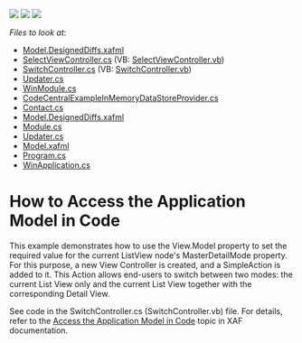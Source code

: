 <!-- default badges list -->
![](https://img.shields.io/endpoint?url=https://codecentral.devexpress.com/api/v1/VersionRange/128586798/10.1.4%2B)
[![](https://img.shields.io/badge/Open_in_DevExpress_Support_Center-FF7200?style=flat-square&logo=DevExpress&logoColor=white)](https://supportcenter.devexpress.com/ticket/details/E224)
[![](https://img.shields.io/badge/📖_How_to_use_DevExpress_Examples-e9f6fc?style=flat-square)](https://docs.devexpress.com/GeneralInformation/403183)
<!-- default badges end -->
<!-- default file list -->
*Files to look at*:

* [Model.DesignedDiffs.xafml](./CS/HowToAccessApplicationModelInCode.Module.Win/Model.DesignedDiffs.xafml)
* [SelectViewController.cs](./CS/HowToAccessApplicationModelInCode.Module.Win/SelectViewController.cs) (VB: [SelectViewController.vb](./VB/HowToAccessApplicationModelInCode.Module.Win/SelectViewController.vb))
* [SwitchController.cs](./CS/HowToAccessApplicationModelInCode.Module.Win/SwitchController.cs) (VB: [SwitchController.vb](./VB/HowToAccessApplicationModelInCode.Module.Win/SwitchController.vb))
* [Updater.cs](./CS/HowToAccessApplicationModelInCode.Module.Win/Updater.cs)
* [WinModule.cs](./CS/HowToAccessApplicationModelInCode.Module.Win/WinModule.cs)
* [CodeCentralExampleInMemoryDataStoreProvider.cs](./CS/HowToAccessApplicationModelInCode.Module/CodeCentralExampleInMemoryDataStoreProvider.cs)
* [Contact.cs](./CS/HowToAccessApplicationModelInCode.Module/Contact.cs)
* [Model.DesignedDiffs.xafml](./CS/HowToAccessApplicationModelInCode.Module/Model.DesignedDiffs.xafml)
* [Module.cs](./CS/HowToAccessApplicationModelInCode.Module/Module.cs)
* [Updater.cs](./CS/HowToAccessApplicationModelInCode.Module/Updater.cs)
* [Model.xafml](./CS/HowToAccessApplicationModelInCode.Win/Model.xafml)
* [Program.cs](./CS/HowToAccessApplicationModelInCode.Win/Program.cs)
* [WinApplication.cs](./CS/HowToAccessApplicationModelInCode.Win/WinApplication.cs)
<!-- default file list end -->
# How to Access the Application Model in Code


<p>This example demonstrates how to use the View.Model property to set the required value for the current ListView node's MasterDetailMode property. For this purpose, a new View Controller is created, and a SimpleAction is added to it. This Action allows end-users to switch between two modes: the current List View only and the current List View together with the corresponding Detail View.</p>
<p>See code in the SwitchController.cs (SwitchController.vb) file. For details, refer to the <a href="http://documentation.devexpress.com/#Xaf/CustomDocument2810">Access the Application Model in Code</a> topic in XAF documentation.</p>

<br/>


